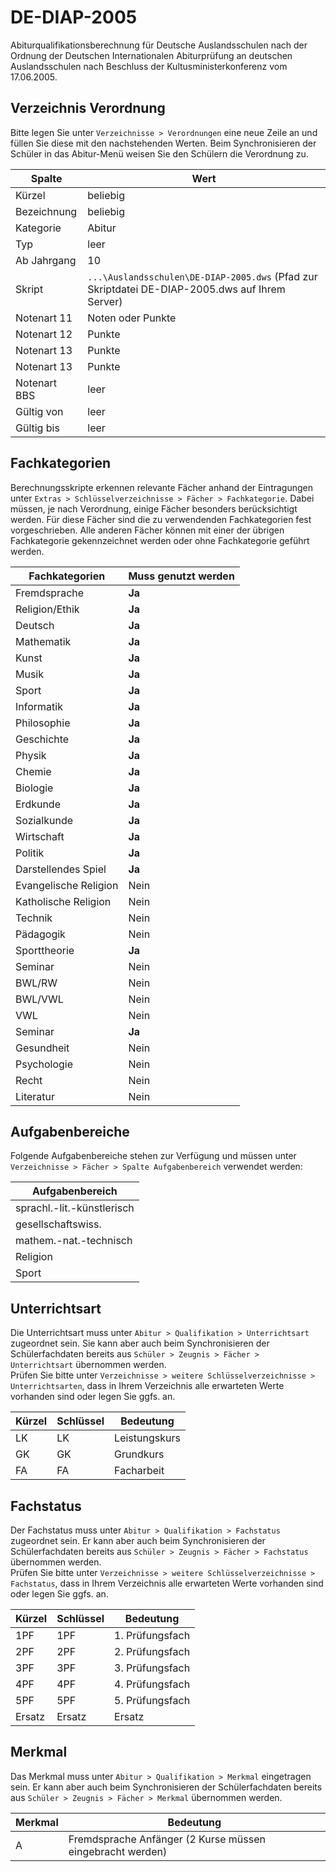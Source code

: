 # DE-DIAP-2005

Abiturqualifikationsberechnung für Deutsche Auslandsschulen  nach der Ordnung der Deutschen Internationalen Abiturprüfung an deutschen Auslandsschulen nach Beschluss der Kultusministerkonferenz vom 17.06.2005.

## Verzeichnis Verordnung

Bitte legen Sie unter `Verzeichnisse > Verordnungen` eine neue Zeile an und füllen Sie diese mit den nachstehenden Werten. Beim Synchronisieren der Schüler in das Abitur-Menü weisen Sie den Schülern die Verordnung zu.

| Spalte | Wert |
| --- | --- |
| Kürzel | beliebig |
| Bezeichnung | beliebig |
| Kategorie | Abitur |
| Typ | leer |
| Ab Jahrgang | 10 |
| Skript | `...\Auslandsschulen\DE-DIAP-2005.dws` (Pfad zur Skriptdatei DE-DIAP-2005.dws auf Ihrem Server) |
| Notenart 11 | Noten oder Punkte |
| Notenart 12 | Punkte |
| Notenart 13 | Punkte |
| Notenart 13 | Punkte |
| Notenart BBS | leer |
| Gültig von | leer |
| Gültig bis | leer |

## Fachkategorien

Berechnungsskripte erkennen relevante Fächer anhand der Eintragungen unter `Extras > Schlüsselverzeichnisse > Fächer > Fachkategorie`. 
Dabei müssen, je nach Verordnung, einige Fächer besonders berücksichtigt werden. Für diese Fächer sind die zu verwendenden Fachkategorien fest vorgeschrieben. Alle anderen Fächer können mit einer der übrigen Fachkategorie gekennzeichnet werden oder ohne Fachkategorie geführt werden.

|Fachkategorien|Muss genutzt werden|
|--|--|
| Fremdsprache |**Ja**|
| Religion/Ethik |**Ja**|
| Deutsch |**Ja**|
| Mathematik |**Ja**|
| Kunst |**Ja**|
| Musik |**Ja**|
| Sport |**Ja**|
| Informatik |**Ja**|
| Philosophie |**Ja**|
| Geschichte |**Ja**|
| Physik |**Ja**|
| Chemie |**Ja**|
| Biologie |**Ja**|
| Erdkunde |**Ja**|
| Sozialkunde |**Ja**|
| Wirtschaft |**Ja**|
| Politik |**Ja**|
| Darstellendes Spiel |**Ja**|
| Evangelische Religion |Nein|
| Katholische Religion |Nein|
| Technik |Nein|
| Pädagogik |Nein|
| Sporttheorie |**Ja**|
| Seminar |Nein|
| BWL/RW |Nein|
| BWL/VWL |Nein|
| VWL |Nein|
| Seminar |**Ja**|
| Gesundheit |Nein|
| Psychologie |Nein|
| Recht |Nein|
| Literatur |Nein|

## Aufgabenbereiche

Folgende Aufgabenbereiche stehen zur Verfügung und müssen unter `Verzeichnisse > Fächer > Spalte Aufgabenbereich` verwendet werden:

| Aufgabenbereich |
| --- |
| sprachl.-lit.-künstlerisch |
| gesellschaftswiss. |
| mathem.-nat.-technisch |
| Religion |
| Sport |

## Unterrichtsart

Die Unterrichtsart muss unter `Abitur > Qualifikation > Unterrichtsart` zugeordnet sein. Sie kann aber auch beim Synchronisieren der Schülerfachdaten bereits aus `Schüler > Zeugnis > Fächer > Unterrichtsart` übernommen werden.  
Prüfen Sie bitte unter `Verzeichnisse > weitere Schlüsselverzeichnisse > Unterrichtsarten`,  dass in Ihrem Verzeichnis alle erwarteten Werte vorhanden sind oder legen Sie ggfs. an.

| Kürzel | Schlüssel | Bedeutung |
| --- | --- | --- |
| LK | LK | Leistungskurs |
| GK | GK | Grundkurs |
| FA | FA | Facharbeit |

## Fachstatus

Der Fachstatus muss unter `Abitur > Qualifikation > Fachstatus` zugeordnet sein. Er kann aber auch beim Synchronisieren der Schülerfachdaten bereits aus `Schüler > Zeugnis > Fächer > Fachstatus` übernommen werden.  
Prüfen Sie bitte unter `Verzeichnisse > weitere Schlüsselverzeichnisse > Fachstatus`,  dass in Ihrem Verzeichnis alle erwarteten Werte vorhanden sind oder legen Sie ggfs. an.

| Kürzel | Schlüssel | Bedeutung |
| --- | --- | --- |
| 1PF | 1PF | 1. Prüfungsfach |
| 2PF | 2PF | 2. Prüfungsfach |
| 3PF | 3PF | 3. Prüfungsfach |
| 4PF | 4PF | 4. Prüfungsfach |
| 5PF | 5PF | 5. Prüfungsfach |
| Ersatz | Ersatz | Ersatz |

## Merkmal

Das Merkmal muss unter `Abitur > Qualifikation > Merkmal` eingetragen sein. Er kann aber auch beim Synchronisieren der Schülerfachdaten bereits aus `Schüler > Zeugnis > Fächer > Merkmal` übernommen werden.

| Merkmal | Bedeutung |
| --- | --- |
| A | Fremdsprache Anfänger (2 Kurse müssen eingebracht werden) |
